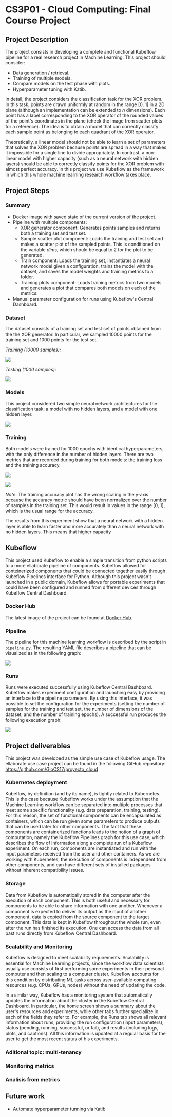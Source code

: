 # CS3P01 - Cloud Computing: Final Course Project

## Project Description

The project consists in developing a complete and functional Kubeflow pipeline for a real research project in Machine Learning. This project should consider:

- Data generation / retrieval.
- Training of multiple models.
- Compare models on the test phase with plots.
- Hyperparameter tuning with Katib.

In detail, the project considers the classification task for the XOR problem. In this task, points are drawn uniformly at random in the range [0, 1] in a 2D plane (although an implementation can be extended to _n_ dimensions). Each point has a label corresponding to the XOR operator of the rounded values of the point's coordinates in the plane (check the image from scatter plots for a reference). The idea is to obtain a model that can correctly classify each sample point as belonging to each quadrant of the XOR operator.

Theoretically, a linear model should not be able to learn a set of parameters that solves the XOR problem because points are spread in a way that makes it impossible for a single line to divide appropriately. In contrast, a non-linear model with higher capacity (such as a neural network with hidden layers) should be able to correctly classify points for the XOR problem with almost perfect accuracy. In this project we use Kubeflow as the framework in which this whole machine learning research workflow takes place.

## Project Steps

### Summary

- Docker image with saved state of the current version of the project.
- Pipeline with multiple components:
    - XOR generator component: Generates points samples and returns both a training set and test set.
    - Sample scatter plot component: Loads the training and test set and makes a scatter plot of the sampled points. This is conditioned on the variable _dims_, which should be equal to 2 for the plot to be generated.
    - Train component: Loads the training set, instantiates a neural network model given a configuration, trains the model with the dataset, and saves the model weights and training metrics to a folder.
    - Training plots component: Loads training metrics from two models and generates a plot that compares both models on each of the metrics.
- Manual parameter configuration for runs using Kubeflow's Central Dashboard.

### Dataset

The dataset consists of a training set and test set of points obtained from the the XOR generator. In particular, we sampled 10000 points for the training set and 1000 points for the test set.

_Training (10000 samples):_

![](data/sample_scatter_train.png)


_Testing (1000 samples):_

![](data/sample_scatter_test.png)

### Models

This project considered two simple neural network architectures for the classification task: a model with no hidden layers, and a model with one hidden layer.

![](data/models.png)

### Training

Both models were trained for 1000 epochs with identical hyperparameters, with the only difference in the number of hidden layers. There are two metrics that are recorded during training for both models: the training loss and the training accuracy.

![](data/training_loss.png)

![](data/training_acc.png)

_Note_: The training accuracy plot has the wrong scaling in the y-axis because the accuracy metric should have been normalized over the number of samples in the training set. This would result in values in the range [0, 1], which is the usual range for the accuracy.

The results from this experiment show that a neural network with a hidden layer is able to learn faster and more accurately than a neural network with no hidden layers. This means that higher capacity


## Kubeflow

This project used Kubeflow to enable a simple transition from python scripts to a more ellaborate pipeline of components. Kubeflow allowed for conteinerized components that could be connected together easily through Kubeflow Pipelines interface for Python. Although this project wasn't launched in a public domain, Kubeflow allows for portable experiments that could have been configured and runned from different devices through Kubeflow Central Dashboard.

### Docker Hub

The latest image of the project can be found at [Docker Hub](https://hub.docker.com/r/cesarsalcedo/cs3p02_kubeflow_project/tags).

### Pipeline

The pipeline for this machine learning workflow is described by the script in `pipeline.py`. The resulting YAML file describes a pipeline that can be visualized as in the following graph:

![](data/pipeline.png)

### Runs

Runs were executed successfully using Kubeflow Central Bashboard. Kubeflow makes experiment configuration and launching easy by providing an interface to the pipeline parameters. By using this interface, it was possible to set the configuration for the experiments (setting the number of samples for the training and test set, the number of dimensions of the dataset, and the number of training epochs). A successful run produces the following execution graph:

![](data/run.png)


## Project deliverables

This project was developed as the simple use case of Kubeflow usage. The ellaborate use case project can be found in the following GitHub repository: https://github.com/GioCS17/proyecto_cloud

### Kubernetes deployment

Kubeflow, by definition (and by its name), is tightly related to Kubernetes. This is the case because Kubeflow works under the assumption that the Machine Learning workflow can be separated into multiple processes that meet some specific functionality (e.g. data preparation, training, testing). For this reason, the set of functional components can be encapsulated as containers, which can be run given some parameters to produce outputs that can be used later for other components. The fact that these components are containerized functions leads to the notion of a graph of computation, namely the Kubeflow Pipelines graph for this use case, which describes the flow of information along a complete run of a Kubeflow experiment. On each run, components are instantiated and run with the input parameters received from the user and other containers. As we are working with Kubernetes, the execution of components is independent from other components, and can have different sets of installed packages without inherent compatibility issues.

### Storage

Data from Kubeflow is automatically stored in the computer after the execution of each component. This is both useful and necessary for components to be able to share information with one another. Whenever a component is expected to deliver its output as the input of another component, data is copied from the source component to the target component. This data is kept in Kubeflow throughout the whole run, even after the run has finished its execution. One can access the data from all past runs directly from Kubeflow Central Dashboard.

### Scalability and Monitoring

Kubeflow is designed to meet scalability requirements. Scalability is essential for Machine Learning projects, since the workflow data scientists usually use consists of first performing some experiments in their personal computer and then scaling to a computer cluster. Kubeflow accounts for this condition by distributing ML tasks across user-available computing resources (e.g. CPUs, GPUs, nodes) without the need of updating the code.

In a similar way, Kubeflow has a monitoring system that automatically updates the information about the cluster in the Kubeflow Central Dashboard. In particular, the home screen shows a summary about the user's resources and experiments, while other tabs further speciallize in each of the fields they refer to. For example, the Runs tab shows all relevant information about runs, providing the run configuration (input parameters), status (pending, running, successful, or fail), and results (including logs, plots, and captions). All this information is updated at a regular basis for the user to get the most recent status of his experiments.

### Aditional topic: multi-tenancy

### Monitoring metrics

### Analisis from metrics


## Future work

- Automate hyperparameter tunning via Katib
